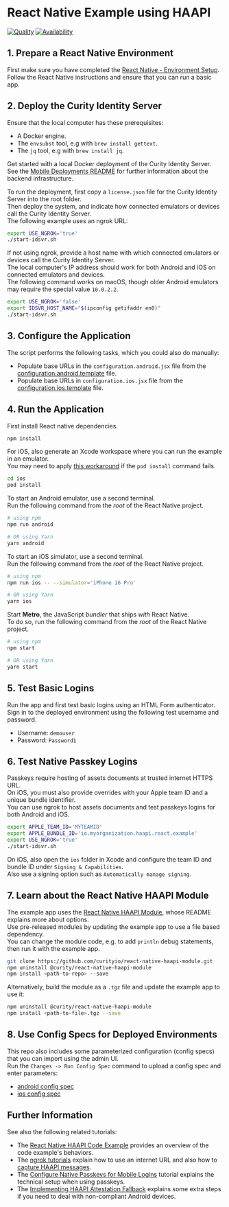# React Native Example using HAAPI

[![Quality](https://img.shields.io/badge/quality-demo-red)](https://curity.io/resources/code-examples/status/)
[![Availability](https://img.shields.io/badge/availability-source-blue)](https://curity.io/resources/code-examples/status/)

## 1. Prepare a React Native Environment

First make sure you have completed the [React Native - Environment Setup](https://reactnative.dev/docs/environment-setup).\
Follow the React Native instructions and ensure that you can run a basic app.

## 2. Deploy the Curity Identity Server

Ensure that the local computer has these prerequisites:

- A Docker engine.
- The `envsubst` tool, e.g with `brew install gettext`.
- The `jq` tool, e.g with `brew install jq`.

Get started with a local Docker deployment of the Curity Identity Server.\
See the [Mobile Deployments README](https://github.com/curityio/mobile-deployments) for further information about the backend infrastructure.

To run the deployment, first copy a `license.json` file for the Curity Identity Server into the root folder.\
Then deploy the system, and indicate how connected emulators or devices call the Curity Identity Server.\
The following example uses an ngrok URL:

```bash
export USE_NGROK='true'
./start-idsvr.sh
```

If not using ngrok, provide a host name with which connected emulators or devices call the Curity Identity Server.\
The local computer's IP address should work for both Android and iOS on connected emulators and devices.\
The following command works on macOS, though older Android emulators may require the special value `10.0.2.2`.

```bash
export USE_NGROK='false'
export IDSVR_HOST_NAME="$(ipconfig getifaddr en0)"
./start-idsvr.sh
```

## 3. Configure the Application

The script performs the following tasks, which you could also do manually:

- Populate base URLs in the `configuration.android.jsx` file from the [configuration.android.template](configuration.android.template) file.
- Populate base URLs in `configuration.ios.jsx` file from the [configuration.ios.template](configuration.ios.template) file.

## 4. Run the Application

First install React native dependencies.

```bash
npm install
```

For iOS, also generate an Xcode workspace where you can run the example in an emulator.\
You may need to apply [this workaround](https://github.com/facebook/react-native/issues/42109#issuecomment-1880663873) if the `pod install` command fails.

```bash
cd ios
pod install
```

To start an Android emulator, use a second terminal.\
Run the following command from the _root_ of the React Native project.

```bash
# using npm
npm run android

# OR using Yarn
yarn android
```

To start an iOS simulator, use a second terminal.\
Run the following command from the _root_ of the React Native project.

```bash
# using npm
npm run ios -- --simulator='iPhone 16 Pro'

# OR using Yarn
yarn ios
```

Start **Metro**, the JavaScript _bundler_ that ships _with_ React Native.\
To do so, run the following command from the _root_ of the React Native project.

```bash
# using npm
npm start

# OR using Yarn
yarn start
```

## 5. Test Basic Logins

Run the app and first test basic logins using an HTML Form authenticator.\
Sign in to the deployed environment using the following test username and password.

- Username: `demouser`
- Password: `Password1`

## 6. Test Native Passkey Logins

Passkeys require hosting of assets documents at trusted internet HTTPS URL.\
On iOS, you must also provide overrides with your Apple team ID and a unique bundle identifier.\
You can use ngrok to host assets documents and test passkeys logins for both Android and iOS.

```bash
export APPLE_TEAM_ID='MYTEAMID'
export APPLE_BUNDLE_ID='io.myorganization.haapi.react.example'
export USE_NGROK='true'
./start-idsvr.sh
```

On iOS, also open the `ios` folder in Xcode and configure the team ID and bundle ID under `Signing & Capabilities`.\
Also use a signing option such as `Automatically manage signing`.

## 7. Learn about the React Native HAAPI Module

The example app uses the [React Native HAAPI Module](https://github.com/curityio/react-native-haapi-module), whose README explains more about options.\
Use pre-released modules by updating the example app to use a file based dependency.\
You can change the module code, e.g. to add `println` debug statements, then run it with the example app.

```bash
git clone https://github.com/curityio/react-native-haapi-module.git
npm uninstall @curity/react-native-haapi-module
npm install <path-to-repo> --save
```

Alternatively, build the module as a `.tgz` file and update the example app to use it:

```bash
npm uninstall @curity/react-native-haapi-module
npm install <path-to-file>.tgz --save
```

## 8. Use Config Specs for Deployed Environments

This repo also includes some parameterized configuration (config specs) that you can import using the admin UI.\
Run the `Changes -> Run Config Spec` command to upload a config spec and enter parameters:

- [android config spec](config/setup-android-no-attestation-validation.xml) 
- [ios config spec](config/setup-ios-no-attestation-validation.xml)

## Further Information

See also the following related tutorials:

- The [React Native HAAPI Code Example](https://curity.io/resources/learn/react-native-haapi/) provides an overview of the code example's behaviors.
- The [ngrok tutorials](https://curity.io/resources/learn/mobile-setup-ngrok/) explain how to use an internet URL and also how to [capture HAAPI messages](https://curity.io/resources/learn/expose-local-curity-ngrok/#ngrok-inspection-and-status).
-  The [Configure Native Passkeys for Mobile Logins](https://curity.io/resources/learn/mobile-logins-using-native-passkeys/) tutorial explains the technical setup when using passkeys.
- The [Implementing HAAPI Attestation Fallback](https://curity.io/resources/learn/implementing-haapi-fallback/) explains some extra steps if you need to deal with non-compliant Android devices.